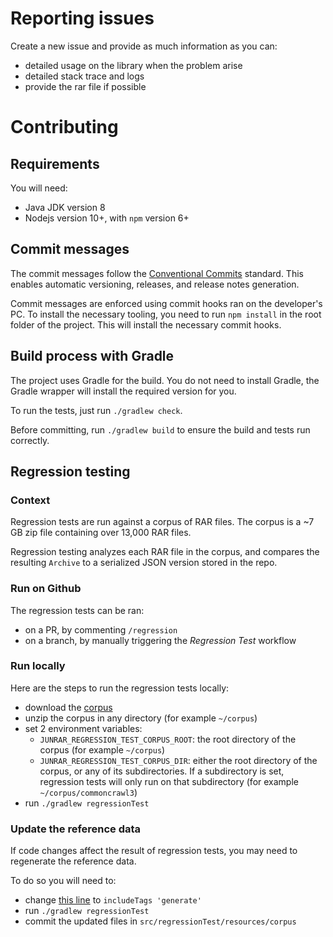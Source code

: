 # Reporting issues

Create a new issue and provide as much information as you can:
- detailed usage on the library when the problem arise
- detailed stack trace and logs
- provide the rar file if possible

# Contributing

## Requirements

You will need:

- Java JDK version 8
- Nodejs version 10+, with `npm` version 6+

## Commit messages

The commit messages follow the [Conventional Commits](https://www.conventionalcommits.org/) standard. This enables automatic versioning, releases, and release notes generation.

Commit messages are enforced using commit hooks ran on the developer's PC. To install the necessary tooling, you need to run `npm install` in the root folder of the project. This will install the necessary commit hooks.

## Build process with Gradle

The project uses Gradle for the build. You do not need to install Gradle, the Gradle wrapper will install the required version for you.

To run the tests, just run `./gradlew check`.

Before committing, run `./gradlew build` to ensure the build and tests run correctly.

## Regression testing
### Context
Regression tests are run against a corpus of RAR files. The corpus is a ~7 GB zip file containing over 13,000 RAR files.

Regression testing analyzes each RAR file in the corpus, and compares the resulting `Archive` to a serialized JSON version stored in the repo.

### Run on Github

The regression tests can be ran:
- on a PR, by commenting `/regression`
- on a branch, by manually triggering the _Regression Test_ workflow 

### Run locally

Here are the steps to run the regression tests locally:
- download the [corpus](https://drive.google.com/file/d/1BvUT1jDkXon9-uqu2-QhBHjOthWcCL8G/view?usp=sharing)
- unzip the corpus in any directory (for example `~/corpus`)
- set 2 environment variables:
  - `JUNRAR_REGRESSION_TEST_CORPUS_ROOT`: the root directory of the corpus (for example `~/corpus`)
  - `JUNRAR_REGRESSION_TEST_CORPUS_DIR`: either the root directory of the corpus, or any of its subdirectories. If a subdirectory is set, regression tests will only run on that subdirectory (for example `~/corpus/commoncrawl3`)
- run `./gradlew regressionTest`

### Update the reference data

If code changes affect the result of regression tests, you may need to regenerate the reference data.

To do so you will need to:
- change [this line](https://github.com/junrar/junrar/blob/95fa9ed87c77c4be469f805fa22622d7700e73b7/build.gradle#L187-L187) to `includeTags 'generate'`
- run `./gradlew regressionTest`
- commit the updated files in `src/regressionTest/resources/corpus`